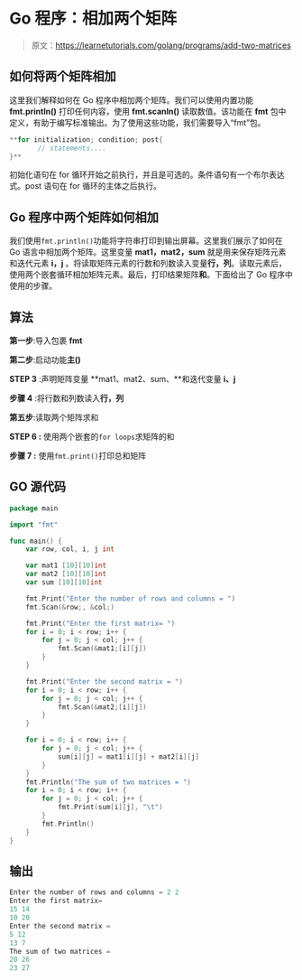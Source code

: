 # Go 程序：相加两个矩阵

> 原文：<https://learnetutorials.com/golang/programs/add-two-matrices>

## 如何将两个矩阵相加

这里我们解释如何在 Go 程序中相加两个矩阵。我们可以使用内置功能 **fmt.println()** 打印任何内容，使用 **fmt.scanln()** 读取数值。该功能在 **fmt** 包中定义，有助于编写标准输出。为了使用这些功能，我们需要导入“fmt”包。

```go
**for initialization; condition; post{
       // statements....
}** 

```

初始化语句在 for 循环开始之前执行，并且是可选的。条件语句有一个布尔表达式。post 语句在 for 循环的主体之后执行。

## Go 程序中两个矩阵如何相加

我们使用`fmt.println()`功能将字符串打印到输出屏幕。这里我们展示了如何在 Go 语言中相加两个矩阵。这里变量 **mat1，mat2，sum** 就是用来保存矩阵元素和迭代元素 **i，j** 。将读取矩阵元素的行数和列数读入变量**行，列**。读取元素后，使用两个嵌套循环相加矩阵元素。最后，打印结果矩阵**和**。下面给出了 Go 程序中使用的步骤。

## 算法

**第一步**:导入包裹 **fmt**

**第二步**:启动功能**主()**

**STEP 3** :声明矩阵变量 **mat1、mat2、sum、**和迭代变量 **i、j**

**步骤 4** :将行数和列数读入**行，列**

**第五步**:读取两个矩阵求和

****STEP 6** :** 使用两个嵌套的`for loops`求矩阵的和

****步骤 7** :** 使用`fmt.print()`打印总和矩阵

## GO 源代码

```go
package main

import "fmt"

func main() {
    var row, col, i, j int

    var mat1 [10][10]int
    var mat2 [10][10]int
    var sum [10][10]int

    fmt.Print("Enter the number of rows and columns = ")
    fmt.Scan(&row;, &col;)

    fmt.Print("Enter the first matrix= ")
    for i = 0; i < row; i++ {
        for j = 0; j < col; j++ {
            fmt.Scan(&mat1;[i][j])
        }
    }

    fmt.Print("Enter the second matrix = ")
    for i = 0; i < row; i++ {
        for j = 0; j < col; j++ {
            fmt.Scan(&mat2;[i][j])
        }
    }

    for i = 0; i < row; i++ {
        for j = 0; j < col; j++ {
            sum[i][j] = mat1[i][j] + mat2[i][j]
        }
    }
    fmt.Println("The sum of two matrices = ")
    for i = 0; i < row; i++ {
        for j = 0; j < col; j++ {
            fmt.Print(sum[i][j], "\t")
        }
        fmt.Println()
    }
}

```

## 输出

```go
Enter the number of rows and columns = 2 2
Enter the first matrix= 
15 14
10 20
Enter the second matrix = 
5 12
13 7
The sum of two matrices = 
20 26
23 27 
```